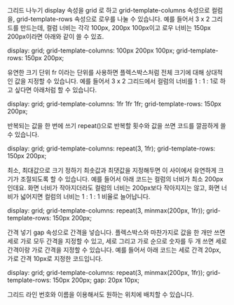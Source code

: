 그리드 나누기
display 속성을 grid 로 하고 grid-template-columns 속성으로 컬럼을, grid-template-rows 속성으로 로우를 나눌 수 있습니다.
예를 들어서 3 x 2 그리드를 만드는데, 컬럼 너비는 각각 100px, 200px 100px이고 로우 너비는 150px 200px이라면 아래와 같이 쓸 수 있죠.

display: grid;
grid-template-columns: 100px 200px 100px;
grid-template-rows: 150px 200px;

유연한 크기 단위
fr 이라는 단위를 사용하면 플렉스박스처럼 전체 크기에 대해 상대적인 값을 지정할 수 있습니다. 예를 들어서 3 x 2 그리드에서 컬럼의 너비를 1 : 1 : 1로 하고 싶다면 아래처럼 할 수 있습니다.

display: grid;
grid-template-columns: 1fr 1fr 1fr;
grid-template-rows: 150px 200px;

반복되는 값을 한 번에 쓰기
repeat()으로 반복할 횟수와 값을 쓰면 코드를 깔끔하게 쓸 수 있습니다.

display: grid;
grid-template-columns: repeat(3, 1fr);
grid-template-rows: 150px 200px;

최소, 최대값으로 크기 정하기
최솟값과 최댓값을 지정해두면 이 사이에서 유연하게 크기가 조절되도록 할 수 있습니다. 예를 들어서 아래 코드는 컬럼의 너비가 최소 200px인데요.
화면 너비가 작아지더라도 컬럼의 너비는 200px보다 작아지지는 않고, 화면 너비가 넓어지면 컬럼의 너비는 1 : 1 : 1 비율로 늘어납니다.

display: grid;
grid-template-columns: repeat(3, minmax(200px, 1fr));
grid-template-rows: 150px 200px;

간격 넣기
gap 속성으로 간격을 넣습니다. 플렉스박스와 마찬가지로 값을 한 개만 쓰면 세로 가로 모두 간격을 지정할 수 있고, 세로 그리고 가로 순으로 숫자를 두 개 쓰면 세로 간격이랑 가로 간격을 지정할 수 있습니다. 예를 들어서 아래 코드는 세로 간격 20px, 가로 간격 10px로 지정한 코드입니다.

display: grid;
grid-template-columns: repeat(3, minmax(200px, 1fr));
grid-template-rows: 150px 200px;
gap: 20px 10px;

그리드 라인 번호와 이름을 이용해서도 원하는 위치에 배치할 수 있습니다.

